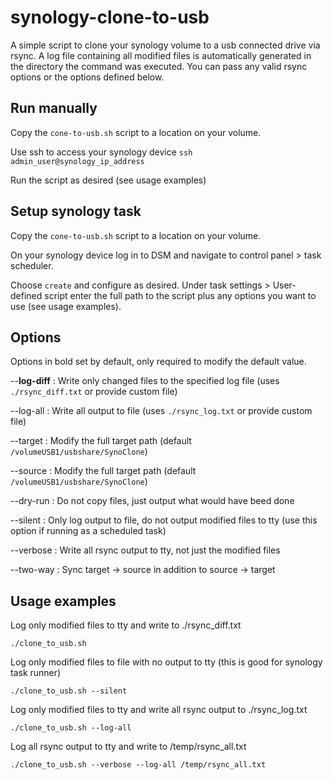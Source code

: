 # synology-clone-to-usb

A simple script to clone your synology volume to a usb connected drive via rsync.  A log file containing all modified files is automatically generated in the directory the command was executed.  You can pass any valid rsync options or the options defined below.  

## Run manually

Copy the `cone-to-usb.sh` script to a location on your volume.

Use ssh to access your synology device `ssh admin_user@synology_ip_address`

Run the script as desired (see usage examples)

## Setup synology task

Copy the `cone-to-usb.sh` script to a location on your volume.

On your synology device log in to DSM and navigate to control panel > task scheduler.

Choose `create` and configure as desired.  Under task settings > User-defined script enter the full path to the script plus any options you want to use (see usage examples).

## Options

Options in bold set by default, only required to modify the default value.

--**log-diff** : Write only changed files to the specified log file (uses `./rsync_diff.txt` or provide custom file)

--log-all  : Write all output to file (uses `./rsync_log.txt` or provide custom file)

--target : Modify the full target path (default `/volumeUSB1/usbshare/SynoClone`)

--source : Modify the full target path (default `/volumeUSB1/usbshare/SynoClone`)

--dry-run : Do not copy files, just output what would have beed done

--silent : Only log output to file, do not output modified files to tty (use this option if running as a scheduled task)

--verbose : Write all rsync output to tty, not just the modified files

--two-way : Sync target -> source in addition to source -> target

## Usage examples

Log only modified files to tty and write to ./rsync_diff.txt

    ./clone_to_usb.sh

Log only modified files to file with no output to tty (this is good for synology task runner)

    ./clone_to_usb.sh --silent

Log only modified files to tty and write all rsync output to ./rsync_log.txt

    ./clone_to_usb.sh --log-all

Log all rsync output to tty and write to /temp/rsync_all.txt

    ./clone_to_usb.sh --verbose --log-all /temp/rsync_all.txt
